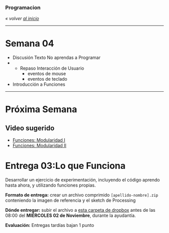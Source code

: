 ### Programacion
*« volver [al inicio](https://github.com/sergiomajluf/programacion)*

---

# Semana 04

* Discusión Texto No aprendas a Programar
* * Repaso Interacción de Usuario
	* eventos de mouse
	* eventos de teclado
* Introducción a Funciones


---



# Próxima Semana


## Video sugerido
* [Funciones: Modularidad I](https://www.acamica.com/clases/389/programacion-creativa-con-processing/funciones-modularidad)
* [Funciones: Modularidad II](https://www.acamica.com/clases/409/programacion-creativa-con-processing/funciones-modularidad-ii)
	

# Entrega 03:Lo que Funciona
Desarrollar un ejercicio de experimentación, incluyendo el código aprendo hasta ahora, y utilizando funciones propias.

	
**Formato de entrega:**
crear un archivo comprimido `[apellido-nombre].zip` conteniendo la imagen de referencia y el sketch de Processing

**Dónde entregar:**
subir el archivo a [esta carpeta de dropbox](https://www.dropbox.com/request/q5Zl9TZLAWA0jcNymRzQ) antes de las 08:00 del **MIÉRCOLES 02 de Noviembre**, durante la ayudantía.

**Evaluación:**
Entregas tardías bajan 1 punto
